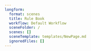 ```yaml
---
longform:
  format: scenes
  title: Rule Book
  workflow: Default Workflow
  sceneFolder: /
  scenes: []
  sceneTemplate: templates/NewPage.md
  ignoredFiles: []
---
```


